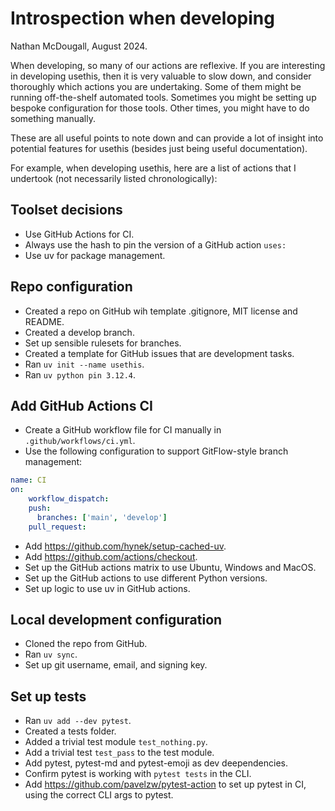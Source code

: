 # Introspection when developing

Nathan McDougall, August 2024.

When developing, so many of our actions are reflexive. If you are interesting in
developing usethis, then it is very valuable to slow down, and consider thoroughly
which actions you are undertaking. Some of them might be running off-the-shelf automated
tools. Sometimes you might be setting up bespoke configuration for those tools.
Other times, you might have to do something manually.

These are all useful points to note down and can provide a lot of insight into potential
features for usethis (besides just being useful documentation).

For example, when developing usethis, here are a list of actions that I undertook (not
necessarily listed chronologically):

## Toolset decisions

- Use GitHub Actions for CI.
- Always use the hash to pin the version of a GitHub action `uses:`
- Use uv for package management.

## Repo configuration

- Created a repo on GitHub wih template .gitignore, MIT license and README.
- Created a develop branch.
- Set up sensible rulesets for branches.
- Created a template for GitHub issues that are development tasks.
- Ran `uv init --name usethis`.
- Ran `uv python pin 3.12.4`.

## Add GitHub Actions CI

- Create a GitHub workflow file for CI manually in `.github/workflows/ci.yml`.
- Use the following configuration to support GitFlow-style branch management:

```yml
name: CI
on:
    workflow_dispatch:
    push:
      branches: ['main', 'develop']
    pull_request:
```

- Add <https://github.com/hynek/setup-cached-uv>.
- Add <https://github.com/actions/checkout>.
- Set up the GitHub actions matrix to use Ubuntu, Windows and MacOS.
- Set up the GitHub actions to use different Python versions.
- Set up logic to use uv in GitHub actions.

## Local development configuration

- Cloned the repo from GitHub.
- Ran `uv sync`.
- Set up git username, email, and signing key.

## Set up tests

- Ran `uv add --dev pytest`.
- Created a tests folder.
- Added a trivial test module `test_nothing.py`.
- Add a trivial test `test_pass` to the test module.
- Add pytest, pytest-md and pytest-emoji as dev deependencies.
- Confirm pytest is working with `pytest tests` in the CLI.
- Add <https://github.com/pavelzw/pytest-action> to set up pytest in CI, using the
  correct CLI args to pytest.
